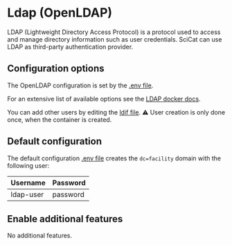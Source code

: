 # Ldap (OpenLDAP)

LDAP (Lightweight Directory Access Protocol) is a protocol used to access and manage directory information such as user
credentials. SciCat can use LDAP as third-party authentication provider.

## Configuration options

The OpenLDAP configuration is set by the [.env file](./config/.env).

For an extensive list of available options see the [LDAP docker docs](https://hub.docker.com/r/bitnami/openldap).

You can add other users by editing the [ldif file](./config/ldifs/02-users.ldif). :warning: User creation is only done
once, when the container is created.

## Default configuration

The default configuration [.env file](./config/.env) creates the `dc=facility` domain with the following user:

| Username  | Password |
| --------- | -------- |
| ldap-user | password |

## Enable additional features

No additional features.
